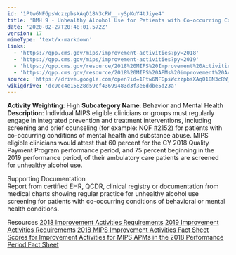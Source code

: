 ```yaml
---
id: '1Ptw6NFGpsWczzpbsXAqO18N3cRW__-ySpKuY4tJiye4'
title: 'BMH 9 - Unhealthy Alcohol Use for Patients with Co-occurring Conditions of Mental Health and Substance Abuse and Ambulatory Care Patients'
date: '2020-02-27T20:48:01.572Z'
version: 17
mimeType: 'text/x-markdown'
links:
  - 'https://qpp.cms.gov/mips/improvement-activities?py=2018'
  - 'https://qpp.cms.gov/mips/improvement-activities?py=2019'
  - 'https://qpp.cms.gov/resource/2018%20MIPS%20Improvement%20Activities%20Fact%20Sheet'
  - 'https://qpp.cms.gov/resource/2018%20MIPS%20APMs%20improvement%20Activities%20scores%20fact%20sheet'
source: 'https://drive.google.com/open?id=1Ptw6NFGpsWczzpbsXAqO18N3cRW__-ySpKuY4tJiye4'
wikigdrive: 'dc9ec4e15828d59cf43699483d3f3e6ddbe5d23a'
---
```





**Activity Weighting**: High
**Subcategory Name**: Behavior and Mental Health  
**Description**: Individual MIPS eligible clinicians or groups must regularly engage in integrated prevention and treatment interventions, including screening and brief counseling (for example: NQF #2152) for patients with co-occurring conditions of mental health and substance abuse. MIPS eligible clinicians would attest that 60 percent for the CY 2018 Quality Payment Program performance period, and 75 percent beginning in the 2019 performance period, of their ambulatory care patients are screened for unhealthy alcohol use.




Supporting Documentation  
Report from certified EHR, QCDR, clinical registry or documentation from medical charts showing regular practice for unhealthy alcohol use screening for patients with co-occurring conditions of behavioral or mental health conditions.




Resources
[2018 Improvement Activities Requirements](https://qpp.cms.gov/mips/improvement-activities?py=2018)
[2019 Improvement Activities Requirements](https://qpp.cms.gov/mips/improvement-activities?py=2019)
[2018 MIPS Improvement Activities Fact Sheet](https://qpp.cms.gov/resource/2018%20MIPS%20Improvement%20Activities%20Fact%20Sheet)  
[Scores for Improvement Activities for MIPS APMs in the 2018 Performance Period Fact Sheet](https://qpp.cms.gov/resource/2018%20MIPS%20APMs%20improvement%20Activities%20scores%20fact%20sheet)
